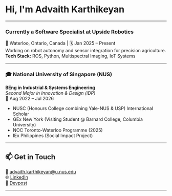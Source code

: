 # Hi, I'm Advaith Karthikeyan

---

### Currently a **Software Specialist** at **Upside Robotics**
📍 Waterloo, Ontario, Canada | 🗓️ Jan 2025 – Present  
Working on robot autonomy and sensor integration for precision agriculture.  
**Tech Stack:** ROS, Python, Multispectral Imaging, IoT Systems

---

### 🎓 **National University of Singapore (NUS)**  
**BEng in Industrial & Systems Engineering**  
*Second Major in Innovation & Design (iDP)*  
📍 Aug 2022 – Jul 2026  
- NUSC (Honours College combining Yale-NUS & USP) International Scholar
- GEx New York (Visiting Student @ Barnard College, Columbia University)
- NOC Toronto-Waterloo Programme (2025)
- IEx Philippines (Social Impact Project)

---

## 📫 Get in Touch

📧 [advaith.karthikeyan@u.nus.edu](mailto:advaith@u.nus.edu)  
🌐 [LinkedIn](https://www.linkedin.com/in/advaithkarthikeyan/)  
🔗 [Devpost](https://devpost.com/advaith117?ref_content=user-portfolio&ref_feature=portfolio&ref_medium=global-nav)

---
